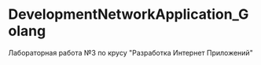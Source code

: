 # DevelopmentNetworkApplication_Golang
Лабораторная работа №3 по крусу "Разработка Интернет Приложений"

